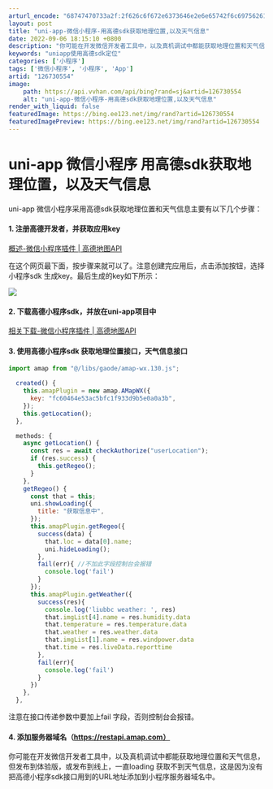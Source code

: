 ```yaml
---
arturl_encode: "68747470733a2f:2f626c6f672e6373646e2e6e65742f6c697562616e67626f2f:61727469636c652f64657461696c732f313236373330353534"
layout: post
title: "uni-app-微信小程序-用高德sdk获取地理位置,以及天气信息"
date: 2022-09-06 18:15:10 +0800
description: "你可能在开发微信开发者工具中，以及真机调试中都能获取地理位置和天气信息，但发布到体验版，或发布到显示"
keywords: "uniapp使用高德sdk定位"
categories: ['小程序']
tags: ['微信小程序', '小程序', 'App']
artid: "126730554"
image:
    path: https://api.vvhan.com/api/bing?rand=sj&artid=126730554
    alt: "uni-app-微信小程序-用高德sdk获取地理位置,以及天气信息"
render_with_liquid: false
featuredImage: https://bing.ee123.net/img/rand?artid=126730554
featuredImagePreview: https://bing.ee123.net/img/rand?artid=126730554
---
```


# uni-app 微信小程序 用高德sdk获取地理位置，以及天气信息

uni-app 微信小程序采用高德sdk获取地理位置和天气信息主要有以下几个步骤：

#### 1. 注册高德开发者，并获取应用key

[概述-微信小程序插件 | 高德地图API](https://lbs.amap.com/api/wx/summary "概述-微信小程序插件 | 高德地图API")

在这个网页最下面，按步骤来就可以了。注意创建完应用后，点击添加按钮，选择小程序sdk 生成key。最后生成的key如下所示：

![](https://i-blog.csdnimg.cn/blog_migrate/df183ed4540b7794bb8785a8573674ae.png)

#### 2. 下载高德小程序sdk，并放在uni-app项目中

[相关下载-微信小程序插件 | 高德地图API](https://lbs.amap.com/api/wx/download "相关下载-微信小程序插件 | 高德地图API")

#### 3. 使用高德小程序sdk 获取地理位置接口，天气信息接口

```javascript
import amap from "@/libs/gaode/amap-wx.130.js";

  created() {
    this.amapPlugin = new amap.AMapWX({
      key: "fc60464e53ac5bfc1f933d9b5e0a0a3b",
    });
    this.getLocation();
  },

  methods: {
    async getLocation() {      
      const res = await checkAuthorize("userLocation");
      if (res.success) {
        this.getRegeo();
      }
    },
    getRegeo() {
      const that = this;
      uni.showLoading({
        title: "获取信息中",
      });      
      this.amapPlugin.getRegeo({
        success(data) {          
          that.loc = data[0].name;                  
          uni.hideLoading();
        },
        fail(err){ //不加此字段控制台会报错
          console.log('fail')
        }
      });
      this.amapPlugin.getWeather({
        success(res){
          console.log('liubbc weather: ', res)
          that.imgList[4].name = res.humidity.data
          that.temperature = res.temperature.data
          that.weather = res.weather.data
          that.imgList[1].name = res.windpower.data
          that.time = res.liveData.reporttime
        },
        fail(err){
          console.log('fail')
        }
      })
    },
  },
```

注意在接口传递参数中要加上fail 字段，否则控制台会报错。

#### 4. 添加服务器域名（https://restapi.amap.com）

你可能在开发微信开发者工具中，以及真机调试中都能获取地理位置和天气信息，但发布到体验版，或发布到线上，一直loading 获取不到天气信息，这是因为没有把高德小程序sdk接口用到的URL地址添加到小程序服务器域名中。